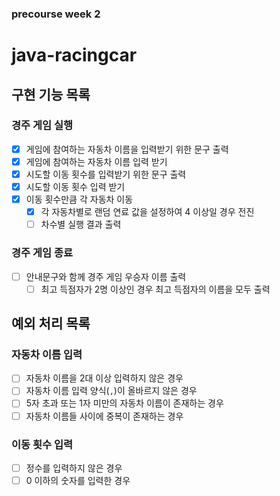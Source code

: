 ### precourse week 2

# java-racingcar

## 구현 기능 목록

### 경주 게임 실행

- [x] 게임에 참여하는 자동차 이름을 입력받기 위한 문구 출력
- [x] 게임에 참여하는 자동차 이름 입력 받기
- [x] 시도할 이동 횟수를 입력받기 위한 문구 출력
- [x] 시도할 이동 횟수 입력 받기
- [x] 이동 횟수만큼 각 자동차 이동
  - [x] 각 자동차별로 랜덤 연료 값을 설정하여 4 이상일 경우 전진
  - [ ] 차수별 실행 결과 출력

### 경주 게임 종료

- [ ] 안내문구와 함께 경주 게임 우승자 이름 출력
  - [ ] 최고 득점자가 2명 이상인 경우 최고 득점자의 이름을 모두 출력

## 예외 처리 목록

### 자동차 이름 입력

- [ ] 자동차 이름을 2대 이상 입력하지 않은 경우
- [ ] 자동차 이름 입력 양식(`,`)이 올바르지 않은 경우
- [ ] 5자 초과 또는 1자 미만의 자동차 이름이 존재하는 경우
- [ ] 자동차 이름들 사이에 중복이 존재하는 경우

### 이동 횟수 입력
- [ ] 정수를 입력하지 않은 경우
- [ ] 0 이하의 숫자를 입력한 경우